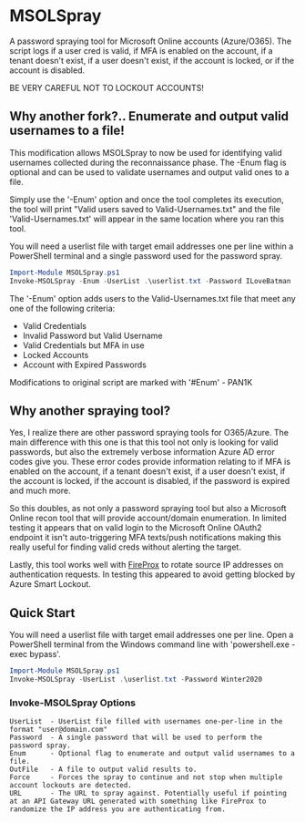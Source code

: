 # MSOLSpray
A password spraying tool for Microsoft Online accounts (Azure/O365). The script logs if a user cred is valid, if MFA is enabled on the account, if a tenant doesn't exist, if a user doesn't exist, if the account is locked, or if the account is disabled.

BE VERY CAREFUL NOT TO LOCKOUT ACCOUNTS!

## Why another fork?.. Enumerate and output valid usernames to a file!
This modification allows MSOLSpray to now be used for identifying valid usernames collected during the reconnaissance phase. The -Enum flag is optional and can be used to validate usernames and output valid ones to a file.

Simply use the '-Enum' option and once the tool completes its execution, the tool will print "Valid users saved to Valid-Usernames.txt" and the file 'Valid-Usernames.txt' will appear in the same location where you ran this tool.

You will need a userlist file with target email addresses one per line within a PowerShell terminal and a single password used for the password spray.

```PowerShell
Import-Module MSOLSpray.ps1
Invoke-MSOLSpray -Enum -UserList .\userlist.txt -Password ILoveBatman
```

The '-Enum' option adds users to the Valid-Usernames.txt file that meet any one of the following criteria: 
  - Valid Credentials
  - Invalid Password but Valid Username
  - Valid Credentials but MFA in use
  - Locked Accounts
  - Account with Expired Passwords

Modifications to original script are marked with '#Enum' - PAN1K

## Why another spraying tool?
Yes, I realize there are other password spraying tools for O365/Azure. The main difference with this one is that this tool not only is looking for valid passwords, but also the extremely verbose information Azure AD error codes give you. These error codes provide information relating to if MFA is enabled on the account, if a tenant doesn't exist, if a user doesn't exist, if the account is locked, if the account is disabled, if the password is expired and much more.

So this doubles, as not only a password spraying tool but also a Microsoft Online recon tool that will provide account/domain enumeration. In limited testing it appears that on valid login to the Microsoft Online OAuth2 endpoint it isn't auto-triggering MFA texts/push notifications making this really useful for finding valid creds without alerting the target.

Lastly, this tool works well with [FireProx](https://github.com/ustayready/fireprox) to rotate source IP addresses on authentication requests. In testing this appeared to avoid getting blocked by Azure Smart Lockout.

## Quick Start
You will need a userlist file with target email addresses one per line. Open a PowerShell terminal from the Windows command line with 'powershell.exe -exec bypass'.

```PowerShell
Import-Module MSOLSpray.ps1
Invoke-MSOLSpray -UserList .\userlist.txt -Password Winter2020
```

### Invoke-MSOLSpray Options
```
UserList  - UserList file filled with usernames one-per-line in the format "user@domain.com"
Password  - A single password that will be used to perform the password spray.
Enum      - Optional flag to enumerate and output valid usernames to a file.
OutFile   - A file to output valid results to.
Force     - Forces the spray to continue and not stop when multiple account lockouts are detected.
URL       - The URL to spray against. Potentially useful if pointing at an API Gateway URL generated with something like FireProx to randomize the IP address you are authenticating from.
```
